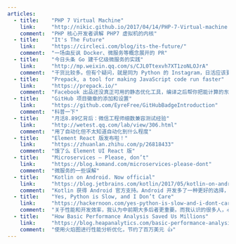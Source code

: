 ```yaml
---
articles:
  - title:    "PHP 7 Virtual Machine"
    link:     "http://nikic.github.io/2017/04/14/PHP-7-Virtual-machine.html"
    comment:  "PHP 核心开发者讲解 PHP7 虚拟机的内核"
  - title:    "It's The Future"
    link:     "https://circleci.com/blog/its-the-future/"
    comment:  "一场由反讽 Docker、微服务等概念展开的 PR"
  - title:    "今日头条 Go 建千亿级微服务的实践"
    link:     "http://mp.weixin.qq.com/s/CJL0Ttexvh7XT1zoNLOJrA"
    comment:  "干货比较多。但有个疑问，就是同为 Python 的 Instagram，日活应该更多，却还在 Python，不知道技术栈上怎么做的。"
  - title:    "Prepack, a tool for making JavaScript code run faster"
    link:     "https://prepack.io/"
    comment:  "Facebook 出品还没真正可用的静态优化工具，编译之后帮你把能计算的东西都计算好"
  - title:    "GitHub 项目徽章的添加和设置"
    link:     "https://github.com/EyreFree/GitHubBadgeIntroduction"
    comment:  "科普一下"
  - title:    "月活8.89亿背后：微信工程师细数兼容测试经验"
    link:     "http://wetest.qq.com/lab/view/306.html"
    comment:  "用了自动化但不太知道自动化到什么程度"
  - title:    "Element React 版发布啦！"
    link:     "https://zhuanlan.zhihu.com/p/26818433"
    comment:  "饿了么 Element UI React 版"
  - title:    "Microservices – Please, don’t"
    link:     "https://blog.komand.com/microservices-please-dont"
    comment:  "微服务的一些误解"
  - title:    "Kotlin on Android. Now official"
    link:     "https://blog.jetbrains.com/kotlin/2017/05/kotlin-on-android-now-official/"
    comment:  "Kotlin 获得 Android 官方支持。Android 开发多了一种更好的选择，但某些大厂短期内没什么希望，就像 Swift 一样。"
  - title:    "Yes, Python is Slow, and I Don’t Care"
    link:     "https://hackernoon.com/yes-python-is-slow-and-i-dont-care-13763980b5a1"
    comment:  "关于性能和开发效率，我认为中前期大多后者更重要。而我认识的很多人，心思从来都放在性能上，这样是没有必要的。有些环节性能有需求，自然会寻找更好的方法，关键还是提升日常的效率。"
  - title:    "How Basic Performance Analysis Saved Us Millions"
    link:     "https://blog.heapanalytics.com/basic-performance-analysis-saved-us-millions/"
    comment:  "使用火焰图进行性能分析优化，节约了百万美元 👍"
---
```

